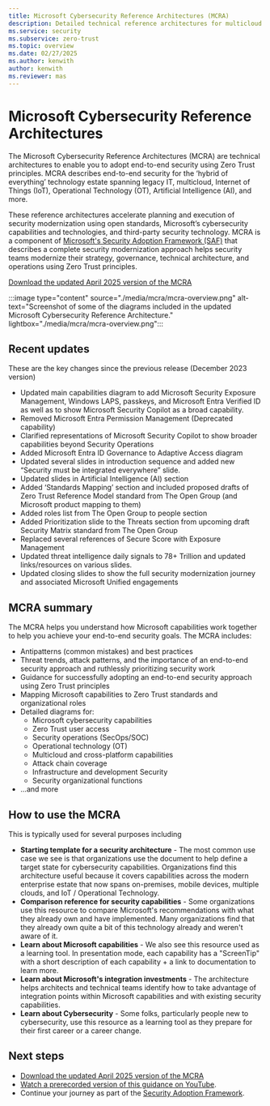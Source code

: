 ```yaml
---
title: Microsoft Cybersecurity Reference Architectures (MCRA)
description: Detailed technical reference architectures for multicloud cybersecurity including Microsoft and third party platforms
ms.service: security
ms.subservice: zero-trust
ms.topic: overview
ms.date: 02/27/2025
ms.author: kenwith
author: kenwith
ms.reviewer: mas
---
```

# Microsoft Cybersecurity Reference Architectures

The Microsoft Cybersecurity Reference Architectures (MCRA) are technical architectures to enable you to adopt end-to-end security using Zero Trust principles. 
MCRA describes end-to-end security for the ‘hybrid of everything’ technology estate spanning legacy IT, multicloud, Internet of Things (IoT), Operational Technology (OT), Artificial Intelligence (AI), and more. 

These reference architectures accelerate planning and execution of security modernization using open standards, Microsoft’s cybersecurity capabilities and technologies, and third-party security technology. MCRA is a component of [Microsoft's Security Adoption Framework (SAF)](/security/ciso-workshop/adoption) that describes a complete security modernization approach helps security teams modernize their strategy, governance, technical architecture, and operations using Zero Trust principles. 

[Download the updated April 2025 version of the MCRA](https://download.microsoft.com/download/956f9359-e6d5-4e77-a36c-117f94620eb3/MCRA-April-2025.pptx)

:::image type="content" source="./media/mcra/mcra-overview.png" alt-text="Screenshot of some of the diagrams included in the updated Microsoft Cybersecurity Reference Architecture." lightbox="./media/mcra/mcra-overview.png":::

## Recent updates

These are the key changes since the previous release (December 2023 version)
- Updated main capabilities diagram to add Microsoft Security Exposure Management, Windows LAPS, passkeys, and Microsoft Entra Verified ID as well as to show Microsoft Security Copilot as a broad capability. 
- Removed Microsoft Entra Permission Management (Deprecated capability)
- Clarified representations of Microsoft Security Copilot to show broader capabilities beyond Security Operations
- Added Microsoft Entra ID Governance to Adaptive Access diagram 
- Updated several slides in introduction sequence and added new “Security must be integrated everywhere” slide. 
- Updated slides in Artificial Intelligence (AI) section 
- Added ‘Standards Mapping’ section and included proposed drafts of Zero Trust Reference Model standard from The Open Group (and Microsoft product mapping to them)
- Added roles list from The Open Group to people section
- Added Prioritization slide to the Threats section from upcoming draft Security Matrix standard from The Open Group
- Replaced several references of Secure Score with Exposure Management
- Updated threat intelligence daily signals to 78+ Trillion and updated links/resources on various slides. 
- Updated closing slides to show the full security modernization journey and associated Microsoft Unified engagements

## MCRA summary

The MCRA helps you understand how Microsoft capabilities work together to help you achieve your end-to-end security goals.
The MCRA includes:
- Antipatterns (common mistakes) and best practices
- Threat trends, attack patterns, and the importance of an end-to-end security approach and ruthlessly prioritizing security work
- Guidance for successfully adopting an end-to-end security approach using Zero Trust principles 
- Mapping Microsoft capabilities to Zero Trust standards and organizational roles
- Detailed diagrams for:
  - Microsoft cybersecurity capabilities
  - Zero Trust user access
  - Security operations (SecOps/SOC)
  - Operational technology (OT)
  - Multicloud and cross-platform capabilities
  - Attack chain coverage
  - Infrastructure and development Security
  - Security organizational functions
- ...and more 

## How to use the MCRA

This is typically used for several purposes including

- **Starting template for a security architecture** - The most common use case we see is that organizations use the document to help define a target state for cybersecurity capabilities.
Organizations find this architecture useful because it covers capabilities across the modern enterprise estate that now spans on-premises, mobile devices, multiple clouds, and IoT / Operational Technology.
- **Comparison reference for security capabilities** - Some organizations use this resource to compare Microsoft's recommendations with what they already own and have implemented. Many organizations find that they already own quite a bit of this technology already and weren't aware of it.
- **Learn about Microsoft capabilities** - We also see this resource used as a learning tool. In presentation mode, each capability has a "ScreenTip" with a short description of each capability + a link to documentation to learn more.
- **Learn about Microsoft's integration investments** - The architecture helps architects and technical teams identify how to take advantage of integration points within Microsoft capabilities and with existing security capabilities.
- **Learn about Cybersecurity** - Some folks, particularly people new to cybersecurity, use this resource as a learning tool as they prepare for their first career or a career change.

## Next steps

- [Download the updated April 2025 version of the MCRA](https://download.microsoft.com/download/956f9359-e6d5-4e77-a36c-117f94620eb3/MCRA-April-2025.pptx)
- [Watch a prerecorded version of this guidance on YouTube](https://youtu.be/6iYxNm3TOiI?si=jOU3TScxup7pWDj0).
- Continue your journey as part of the [Security Adoption Framework](/security/ciso-workshop/adoption).
